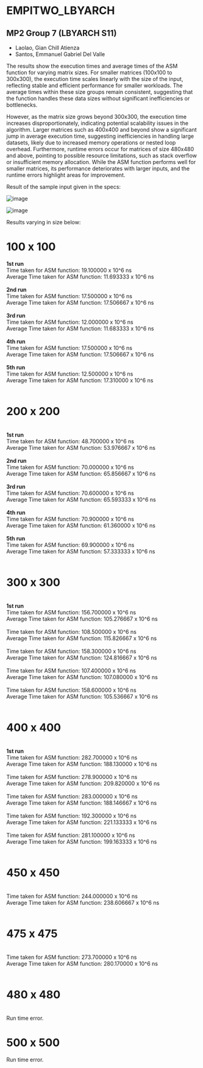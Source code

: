 # EMPITWO_LBYARCH

## MP2 Group 7 (LBYARCH S11)
- Laolao, Gian Chill Atienza
- Santos, Emmanuel Gabriel Del Valle

The results show the execution times and average times of the ASM function for varying matrix sizes. For smaller matrices (100x100 to 300x300), the execution time scales linearly with the size of the input, reflecting stable and efficient performance for smaller workloads. The average times within these size groups remain consistent, suggesting that the function handles these data sizes without significant inefficiencies or bottlenecks.

However, as the matrix size grows beyond 300x300, the execution time increases disproportionately, indicating potential scalability issues in the algorithm. Larger matrices such as 400x400 and beyond show a significant jump in average execution time, suggesting inefficiencies in handling large datasets, likely due to increased memory operations or nested loop overhead. Furthermore, runtime errors occur for matrices of size 480x480 and above, pointing to possible resource limitations, such as stack overflow or insufficient memory allocation. While the ASM function performs well for smaller matrices, its performance deteriorates with larger inputs, and the runtime errors highlight areas for improvement.
<be>


Result of the sample input given in the specs:

![image](https://github.com/user-attachments/assets/ae03f1c7-0f8b-4df2-a0aa-32c8123c4078)

![image](https://github.com/user-attachments/assets/3b6166e2-14fc-4aa9-a594-ef51d1766fa9)



Results varying in size below:

<h1><b>100 x 100</b></h1>
<b>1st run</b> <br>
Time taken for ASM function: 19.100000 x 10^6 ns <br>
Average Time taken for ASM function: 11.693333 x 10^6 ns <br>
<br>
<b>2nd run</b> <br>
Time taken for ASM function: 17.500000 x 10^6 ns <br>
Average Time taken for ASM function: 17.506667 x 10^6 ns <br>
<br>
<b>3rd run</b> <br> 
Time taken for ASM function: 12.000000 x 10^6 ns <br>
Average Time taken for ASM function: 11.683333 x 10^6 ns <br>
<br>
<b>4th run</b> <br>
Time taken for ASM function: 17.500000 x 10^6 ns <br>
Average Time taken for ASM function: 17.506667 x 10^6 ns <br>
<br>
<b>5th run</b> <br>
Time taken for ASM function: 12.500000 x 10^6 ns <br>
Average Time taken for ASM function: 17.310000 x 10^6 ns <br>
<br>

<h1><b>200 x 200</b></h1>
<br>
<b>1st run</b> <br>
Time taken for ASM function: 48.700000 x 10^6 ns <br>
Average Time taken for ASM function: 53.976667 x 10^6 ns <br>
<br>
<b>2nd run</b> <br>
Time taken for ASM function: 70.000000 x 10^6 ns <br>
Average Time taken for ASM function: 65.856667 x 10^6 ns <br>
<br>
<b>3rd run</b> <br>
Time taken for ASM function: 70.600000 x 10^6 ns <br>
Average Time taken for ASM function: 65.593333 x 10^6 ns <br>
<br>
<b>4th run</b> <br>
Time taken for ASM function: 70.900000 x 10^6 ns <br>
Average Time taken for ASM function: 61.360000 x 10^6 ns <br>
<br>
<b>5th run</b> <br>
Time taken for ASM function: 69.900000 x 10^6 ns <br>
Average Time taken for ASM function: 57.333333 x 10^6 ns <br>
<br>

<h1><b>300 x 300</b></h1>
<br>
<b>1st run</b> <br>
Time taken for ASM function: 156.700000 x 10^6 ns <br>
Average Time taken for ASM function: 105.276667 x 10^6 ns <br>
<br>
Time taken for ASM function: 108.500000 x 10^6 ns <br>
Average Time taken for ASM function: 115.826667 x 10^6 ns <br>
<br>
Time taken for ASM function: 158.300000 x 10^6 ns <br>
Average Time taken for ASM function: 124.816667 x 10^6 ns <br>
<br> 
Time taken for ASM function: 107.400000 x 10^6 ns <br>
Average Time taken for ASM function: 107.080000 x 10^6 ns <br>
<br>
Time taken for ASM function: 158.600000 x 10^6 ns <br>
Average Time taken for ASM function: 105.536667 x 10^6 ns <br>
<br>

<h1><b>400 x 400</b></h1>
<br>
<b>1st run</b> <br>
Time taken for ASM function: 282.700000 x 10^6 ns <br>
Average Time taken for ASM function: 188.130000 x 10^6 ns <br>
<br> 
Time taken for ASM function: 278.900000 x 10^6 ns <br>
Average Time taken for ASM function: 209.820000 x 10^6 ns <br>
<br>
Time taken for ASM function: 283.000000 x 10^6 ns <br>
Average Time taken for ASM function: 188.146667 x 10^6 ns <br>
<br>
Time taken for ASM function: 192.300000 x 10^6 ns <br>
Average Time taken for ASM function: 221.133333 x 10^6 ns <br>
<br>
Time taken for ASM function: 281.100000 x 10^6 ns <br>
Average Time taken for ASM function: 199.163333 x 10^6 ns <br>
<br>

<h1><b>450 x 450</b></h1>
<br>
Time taken for ASM function: 244.000000 x 10^6 ns <br>
Average Time taken for ASM function: 238.606667 x 10^6 ns <br>
<br>

<h1><b>475 x 475</b></h1>
<br>
Time taken for ASM function: 273.700000 x 10^6 ns <br>
Average Time taken for ASM function: 280.170000 x 10^6 ns <br>
<br>

<h1><b>480 x 480</b></h1>
<br>
Run time error. <br>


<h1><b>500 x 500</b></h1>
Run time error. <be>
